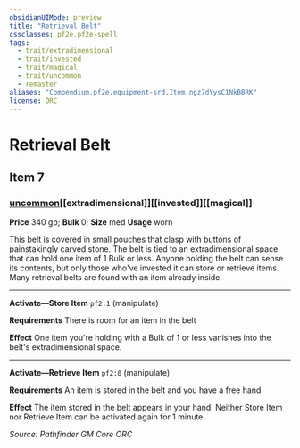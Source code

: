 ```yaml
---
obsidianUIMode: preview
title: "Retrieval Belt"
cssclasses: pf2e,pf2e-spell
tags:
  - trait/extradimensional
  - trait/invested
  - trait/magical
  - trait/uncommon
  - remaster
aliases: "Compendium.pf2e.equipment-srd.Item.ngz7dYysC1NkBBRK"
license: ORC
---
```

# Retrieval Belt
## Item 7
### [uncommon](uncommon.md "Uncommon Rarity Trait")[[extradimensional]][[invested]][[magical]]


**Price** 340 gp; 
**Bulk** 0; **Size** med
**Usage** worn

This belt is covered in small pouches that clasp with buttons of painstakingly carved stone. The belt is tied to an extradimensional space that can hold one item of 1 Bulk or less. Anyone holding the belt can sense its contents, but only those who've invested it can store or retrieve items. Many retrieval belts are found with an item already inside.

* * *

**Activate—Store Item** `pf2:1` (manipulate)

**Requirements** There is room for an item in the belt

**Effect** One item you're holding with a Bulk of 1 or less vanishes into the belt's extradimensional space.

* * *

**Activate—Retrieve Item** `pf2:0` (manipulate)

**Requirements** An item is stored in the belt and you have a free hand

**Effect** The item stored in the belt appears in your hand. Neither Store Item nor Retrieve Item can be activated again for 1 minute.

*Source: Pathfinder GM Core*
*ORC*